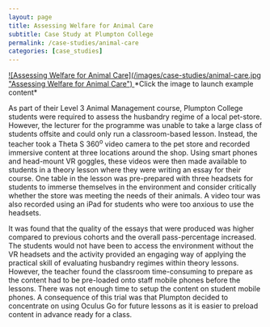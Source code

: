 ```yaml
---
layout: page
title: Assessing Welfare for Animal Care
subtitle: Case Study at Plumpton College
permalink: /case-studies/animal-care
categories: [case_studies]
---
```


<a data-fancybox href="https://vimeo.com/281307298">
![Assessing Welfare for Animal Care](/images/case-studies/animal-care.jpg "Assessing Welfare for Animal Care")
</a>
*Click the image to launch example content*

As part of their Level 3 Animal Management course, Plumpton College students were required to assess the husbandry regime of a local pet-store. However, the lecturer for the programme was unable to take a large class of students offsite and could only run a classroom-based lesson. Instead, the teacher took a Theta S 360<sup>o</sup> video camera to the pet store and recorded immersive content at three locations around the shop. Using smart phones and head-mount VR goggles, these videos were then made available to students in a theory lesson where they were writing an essay for their course. One table in the lesson was pre-prepared with three headsets for students to immerse themselves in the environment and consider critically whether the store was meeting the needs of their animals. A video tour was also recorded using an iPad for students who were too anxious to use the headsets. 

It was found that the quality of the essays that were produced was higher compared to previous cohorts and the overall pass-percentage increased. The students would not have been to access the environment without the VR headsets and the activity provided an engaging way of applying the practical skill of evaluating husbandry regimes within theory lessons. However, the teacher found the classroom time-consuming to prepare as the content had to be pre-loaded onto staff mobile phones before the lessons. There was not enough time to setup the content on student mobile phones. A consequence of this trial was that Plumpton decided to concentrate on using Oculus Go for future lessons as it is easier to preload content in advance ready for a class.
